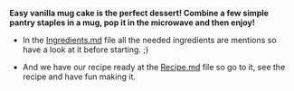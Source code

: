 **Easy vanilla mug cake is the perfect dessert! Combine a few simple pantry staples in a mug, pop it in the microwave and then enjoy!**

* In the [Ingredients.md](Ingredients.md) file all the needed ingredients are mentions so have a look at it before starting. ;)

* And we have our recipe ready at the [Recipe.md](Recipe.md) file so go to it, see the recipe and have fun making it.
